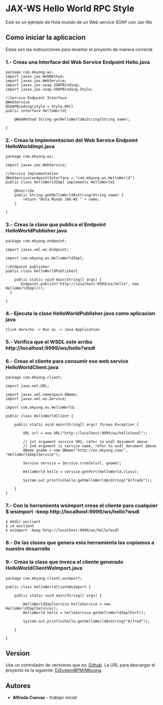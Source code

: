 # JAX-WS Hello World RPC Style

Este es un ejemplo de Hola mundo de un Web service SOAP con Jax-Ws 

## Como iniciar la aplicacion

Estas son las instrucciones para levantar el proyecto de manera correcta


### 1.- Creas una Interface del Web Service Endpoint Hello.java

```
package com.mkyong.ws;
import javax.jws.WebMethod;
import javax.jws.WebService;
import javax.jws.soap.SOAPBinding;
import javax.jws.soap.SOAPBinding.Style;

//Service Endpoint Interface
@WebService
@SOAPBinding(style = Style.RPC)
public interface HelloWorld{

	@WebMethod String getHelloWorldAsString(String name);

}

```
### 2.- Creas la implementacion del Web Service Endpoint HelloWorldImpl.java

```
package com.mkyong.ws;

import javax.jws.WebService;

//Service Implementation
@WebService(endpointInterface = "com.mkyong.ws.HelloWorld")
public class HelloWorldImpl implements HelloWorld{

	@Override
	public String getHelloWorldAsString(String name) {
		return "Hola Mundo JAX-WS " + name;
	}

}

```

### 3.- Creas la clase que publica el Endpoint HelloWorldPublisher.java

```
package com.mkyong.endpoint;

import javax.xml.ws.Endpoint;

import com.mkyong.ws.HelloWorldImpl;

//Endpoint publisher
public class HelloWorldPublisher{

	public static void main(String[] args) {
	   Endpoint.publish("http://localhost:9999/ws/hello", new HelloWorldImpl());
  }

}

```

### 4.- Ejecuta la clase HelloWorldPublisher.java como aplicacion java

```
Click derecho -> Run as -> Java Application

```
### 5.- Verifica que el WSDL este arriba http://localhost:9999/ws/hello?wsdl

### 6.- Creas el cliente para consumir ese web service HelloWorldClient.java

```
package com.mkyong.client;

import java.net.URL;

import javax.xml.namespace.QName;
import javax.xml.ws.Service;

import com.mkyong.ws.HelloWorld;

public class HelloWorldClient {

	public static void main(String[] args) throws Exception {

		URL url = new URL("http://localhost:9999/ws/hello?wsdl");

		// 1st argument service URI, refer to wsdl document above
		// 2nd argument is service name, refer to wsdl document above
		QName qname = new QName("http://ws.mkyong.com/", "HelloWorldImplService");

		Service service = Service.create(url, qname);

		HelloWorld hello = service.getPort(HelloWorld.class);

		System.out.println(hello.getHelloWorldAsString("Alfredo"));

	}
}

```
### 7.- Con la herramienta wsimport creas el cliente para cualquier $ wsimport -keep http://localhost:9999/ws/hello?wsdl 

```
$ mkdir wsclient
$ cd wsclient
$ wsimport -keep http://localhost:9999/ws/hello?wsdl 

```
### 8.- De las clases que genera esta herramienta las copiamos a nuestro desarrollo

### 9.- Creas la clase que invoca el cliente generado HelloWorldClientWsImport.java

```
package com.mkyong.client.wsimport;

public class HelloWorldClientWsImport {

	public static void main(String[] args) {

		HelloWorldImplService helloService = new HelloWorldImplService();
		HelloWorld hello = helloService.getHelloWorldImplPort();

		System.out.println(hello.getHelloWorldAsString("Alfred"));

	}

}

```
## Version

Use un controlador de versiones que es: [Github](https://github.com). La URL para descargar el ṕroyecto es la siguente: [DjSystemBPM/Mkyong](https://github.com/DjSystemBPM/Mkyong). 

## Autores

* **Alfredo Cuevas** - *trabajo inicial*










